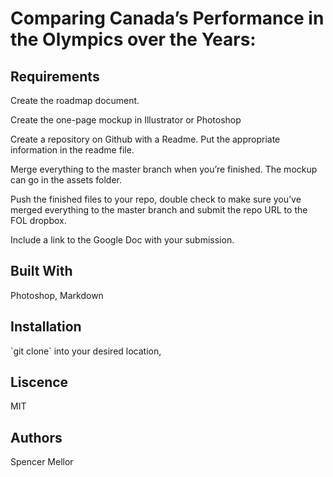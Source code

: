 # Comparing Canada’s Performance in the Olympics over the Years:

<h2>Requirements</h2>
<p>Create the roadmap document.

Create the one-page mockup in Illustrator or Photoshop

Create a repository on Github with a Readme. Put the appropriate information in the
	readme file.

Merge everything to the master branch when you’re finished. The mockup can go in the
	assets folder.

Push the finished files to your repo, double check to make sure you’ve merged everything to the master branch and submit the repo URL to the FOL dropbox.

Include a link to the Google Doc with your submission.  
</p>

<h2>Built With</h2>
	<p>Photoshop, Markdown</p>

<h2>Installation</h2>
	<p>`git clone` into your desired location,</p>

<h2>Liscence</h2>
	<p>MIT</p>

<h2>Authors</h2>
	<p>Spencer Mellor</p>